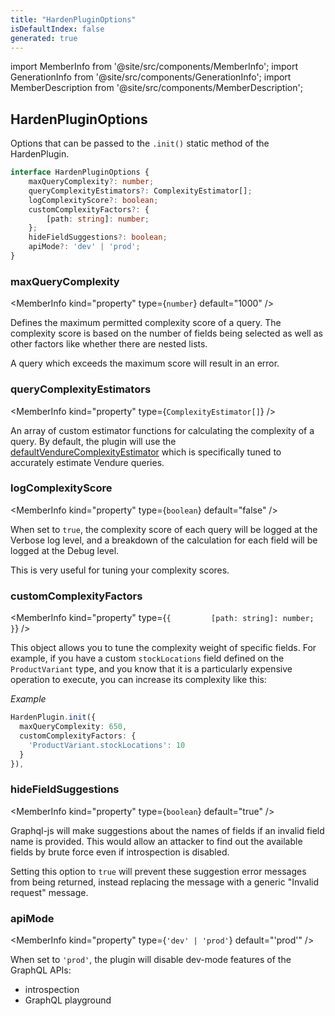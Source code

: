 ```yaml
---
title: "HardenPluginOptions"
isDefaultIndex: false
generated: true
---
```

<!-- This file was generated from the Vendure source. Do not modify. Instead, re-run the "docs:build" script -->
import MemberInfo from '@site/src/components/MemberInfo';
import GenerationInfo from '@site/src/components/GenerationInfo';
import MemberDescription from '@site/src/components/MemberDescription';


## HardenPluginOptions

<GenerationInfo sourceFile="packages/harden-plugin/src/types.ts" sourceLine="9" packageName="@bb-vendure/harden-plugin" />

Options that can be passed to the `.init()` static method of the HardenPlugin.

```ts title="Signature"
interface HardenPluginOptions {
    maxQueryComplexity?: number;
    queryComplexityEstimators?: ComplexityEstimator[];
    logComplexityScore?: boolean;
    customComplexityFactors?: {
        [path: string]: number;
    };
    hideFieldSuggestions?: boolean;
    apiMode?: 'dev' | 'prod';
}
```

<div className="members-wrapper">

### maxQueryComplexity

<MemberInfo kind="property" type={`number`} default="1000"   />

Defines the maximum permitted complexity score of a query. The complexity score is based
on the number of fields being selected as well as other factors like whether there are nested
lists.

A query which exceeds the maximum score will result in an error.
### queryComplexityEstimators

<MemberInfo kind="property" type={`ComplexityEstimator[]`}   />

An array of custom estimator functions for calculating the complexity of a query. By default,
the plugin will use the <a href='/reference/core-plugins/harden-plugin/default-vendure-complexity-estimator#defaultvendurecomplexityestimator'>defaultVendureComplexityEstimator</a> which is specifically
tuned to accurately estimate Vendure queries.
### logComplexityScore

<MemberInfo kind="property" type={`boolean`} default="false"   />

When set to `true`, the complexity score of each query will be logged at the Verbose
log level, and a breakdown of the calculation for each field will be logged at the Debug level.

This is very useful for tuning your complexity scores.
### customComplexityFactors

<MemberInfo kind="property" type={`{         [path: string]: number;     }`}   />

This object allows you to tune the complexity weight of specific fields. For example,
if you have a custom `stockLocations` field defined on the `ProductVariant` type, and
you know that it is a particularly expensive operation to execute, you can increase
its complexity like this:

*Example*

```ts
HardenPlugin.init({
  maxQueryComplexity: 650,
  customComplexityFactors: {
    'ProductVariant.stockLocations': 10
  }
}),
```
### hideFieldSuggestions

<MemberInfo kind="property" type={`boolean`} default="true"   />

Graphql-js will make suggestions about the names of fields if an invalid field name is provided.
This would allow an attacker to find out the available fields by brute force even if introspection
is disabled.

Setting this option to `true` will prevent these suggestion error messages from being returned,
instead replacing the message with a generic "Invalid request" message.
### apiMode

<MemberInfo kind="property" type={`'dev' | 'prod'`} default="'prod'"   />

When set to `'prod'`, the plugin will disable dev-mode features of the GraphQL APIs:

- introspection
- GraphQL playground


</div>
